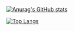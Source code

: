   [![Anurag's GitHub stats](https://github-readme-stats.vercel.app/api?username=TallesSC&show_icons=true&count_private=true&theme=outrun)](https://github.com/anuraghazra/github-readme-stats)

[![Top Langs](https://github-readme-stats.vercel.app/api/top-langs/?username=TallesSC&layout=compact&theme=outrun&show_icons=true&count_private=false)](https://github.com/anuraghazra/github-readme-stats)  

